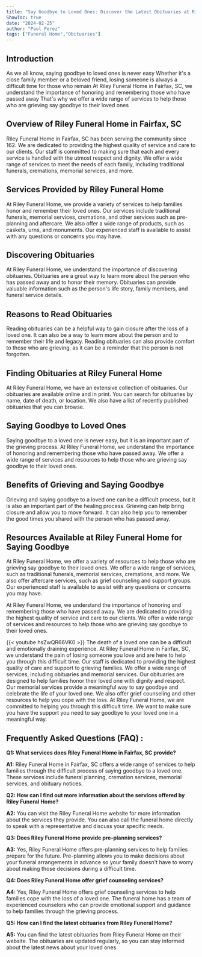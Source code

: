 ```yaml
---
title: "Say Goodbye to Loved Ones: Discover the Latest Obituaries at Riley Funeral Home in Fairfax, SC"
ShowToc: true 
date: "2024-02-25"
author: "Paul Perez" 
tags: ["Funeral Home","Obituaries"]
---
```

## Introduction

As we all know, saying goodbye to loved ones is never easy Whether it's a close family member or a beloved friend, losing someone is always a difficult time for those who remain At Riley Funeral Home in Fairfax, SC, we understand the importance of honoring and remembering those who have passed away That's why we offer a wide range of services to help those who are grieving say goodbye to their loved ones

## Overview of Riley Funeral Home in Fairfax, SC

Riley Funeral Home in Fairfax, SC has been serving the community since 162. We are dedicated to providing the highest quality of service and care to our clients. Our staff is committed to making sure that each and every service is handled with the utmost respect and dignity. We offer a wide range of services to meet the needs of each family, including traditional funerals, cremations, memorial services, and more.

## Services Provided by Riley Funeral Home

At Riley Funeral Home, we provide a variety of services to help families honor and remember their loved ones. Our services include traditional funerals, memorial services, cremations, and other services such as pre-planning and aftercare. We also offer a wide range of products, such as caskets, urns, and monuments. Our experienced staff is available to assist with any questions or concerns you may have.

## Discovering Obituaries

At Riley Funeral Home, we understand the importance of discovering obituaries. Obituaries are a great way to learn more about the person who has passed away and to honor their memory. Obituaries can provide valuable information such as the person's life story, family members, and funeral service details.

## Reasons to Read Obituaries

Reading obituaries can be a helpful way to gain closure after the loss of a loved one. It can also be a way to learn more about the person and to remember their life and legacy. Reading obituaries can also provide comfort to those who are grieving, as it can be a reminder that the person is not forgotten.

## Finding Obituaries at Riley Funeral Home

At Riley Funeral Home, we have an extensive collection of obituaries. Our obituaries are available online and in print. You can search for obituaries by name, date of death, or location. We also have a list of recently published obituaries that you can browse.

## Saying Goodbye to Loved Ones

Saying goodbye to a loved one is never easy, but it is an important part of the grieving process. At Riley Funeral Home, we understand the importance of honoring and remembering those who have passed away. We offer a wide range of services and resources to help those who are grieving say goodbye to their loved ones.

## Benefits of Grieving and Saying Goodbye

Grieving and saying goodbye to a loved one can be a difficult process, but it is also an important part of the healing process. Grieving can help bring closure and allow you to move forward. It can also help you to remember the good times you shared with the person who has passed away.

## Resources Available at Riley Funeral Home for Saying Goodbye

At Riley Funeral Home, we offer a variety of resources to help those who are grieving say goodbye to their loved ones. We offer a wide range of services, such as traditional funerals, memorial services, cremations, and more. We also offer aftercare services, such as grief counseling and support groups. Our experienced staff is available to assist with any questions or concerns you may have.

At Riley Funeral Home, we understand the importance of honoring and remembering those who have passed away. We are dedicated to providing the highest quality of service and care to our clients. We offer a wide range of services and resources to help those who are grieving say goodbye to their loved ones.

{{< youtube hsZwQR66VK0 >}} 
The death of a loved one can be a difficult and emotionally draining experience. At Riley Funeral Home in Fairfax, SC, we understand the pain of losing someone you love and are here to help you through this difficult time. Our staff is dedicated to providing the highest quality of care and support to grieving families. We offer a wide range of services, including obituaries and memorial services. Our obituaries are designed to help families honor their loved one with dignity and respect. Our memorial services provide a meaningful way to say goodbye and celebrate the life of your loved one. We also offer grief counseling and other resources to help you cope with the loss. At Riley Funeral Home, we are committed to helping you through this difficult time. We want to make sure you have the support you need to say goodbye to your loved one in a meaningful way.

## Frequently Asked Questions (FAQ) :
**Q1: What services does Riley Funeral Home in Fairfax, SC provide?**

**A1:** Riley Funeral Home in Fairfax, SC offers a wide range of services to help families through the difficult process of saying goodbye to a loved one. These services include funeral planning, cremation services, memorial services, and obituary notices. 

**Q2: How can I find out more information about the services offered by Riley Funeral Home?**

**A2:** You can visit the Riley Funeral Home website for more information about the services they provide. You can also call the funeral home directly to speak with a representative and discuss your specific needs.

**Q3: Does Riley Funeral Home provide pre-planning services?**

**A3:** Yes, Riley Funeral Home offers pre-planning services to help families prepare for the future. Pre-planning allows you to make decisions about your funeral arrangements in advance so your family doesn't have to worry about making those decisions during a difficult time. 

**Q4: Does Riley Funeral Home offer grief counseling services?**

**A4:** Yes, Riley Funeral Home offers grief counseling services to help families cope with the loss of a loved one. The funeral home has a team of experienced counselors who can provide emotional support and guidance to help families through the grieving process. 

**Q5: How can I find the latest obituaries from Riley Funeral Home?**

**A5:** You can find the latest obituaries from Riley Funeral Home on their website. The obituaries are updated regularly, so you can stay informed about the latest news about your loved ones.



